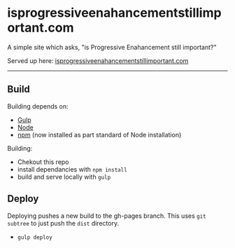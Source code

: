 # isprogressiveenahancementstillimportant.com

A simple site which asks, "is Progressive Enahancement still important?"

Served up here: [isprogressiveenahancementstillimportant.com]()

---

## Build

Building depends on:

- [Gulp](http://gulpjs.com)
- [Node](http://nodejs.org)
- [npm](http://npmjs.org) (now installed as part standard of Node installation)


Building:

- Chekout this repo 
- install dependancies with `npm install`
- build and serve locally with `gulp`


## Deploy

Deploying pushes a new build to the gh-pages branch. This uses `git subtree` to just push the `dist` directory.

- `gulp deploy`

